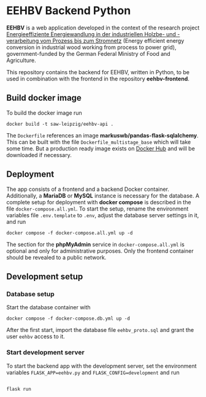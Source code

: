 # EEHBV Backend Python

**EEHBV** is a web application developed in the context of the research project
[Energieeffiziente Energiewandlung in der industriellen Holzbe- und -verarbeitung vom Prozess bis zum Stromnetz](https://www.fnr.de/index.php?id=11150&fkz=2220HV046C)
(Energy efficient energy conversion in industrial wood working from process to
power grid), government-funded by the German Federal Ministry of Food and 
Agriculture.

This repository contains the backend for EEHBV, written in Python, to be used 
in combination with the frontend in the repository **eehbv-frontend**.

## Build docker image

To build the docker image run
<pre><code>docker build -t saw-leipzig/eehbv-api .</code></pre>

The `Dockerfile` references an image **markuswb/pandas-flask-sqlalchemy**. 
This can be built with the file `Dockerfile_multistage_base` which will
take some time. But a production ready image exists on
[Docker Hub](https://hub.docker.com/r/markuswb/pandas-flask-sqlalchemy) 
and will be downloaded if necessary.

## Deployment
The app consists of a frontend and a backend Docker container. Additionally, a 
**MariaDB** or **MySQL** instance is necessary for the database.
A complete setup for deployment with **docker compose** is described in the
file `docker-compose.all.yml`. To start the setup, rename the environment
variables file `.env.template` to `.env`, adjust the database server 
settings in it, and run
<pre><code>docker compose -f docker-compose.all.yml up -d</code></pre>

The section for the **phpMyAdmin** service in `docker-compose.all.yml` is optional 
and only for administrative purposes. Only the frontend container should be 
revealed to a public network.

## Development setup

### Database setup
Start the database container with
<pre><code>docker compose -f docker-compose.db.yml up -d</code></pre>
After the first start, import the database file `eehbv_proto.sql` and grant
the user `eehbv` access to it.

### Start development server
To start the backend app with the development server, set the environment 
variables `FLASK_APP=eehbv.py` and `FLASK_CONFIG=development` and run
<pre><code>
flask run
</code></pre>